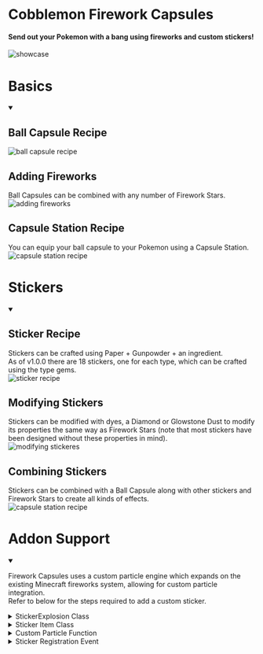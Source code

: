 # Cobblemon Firework Capsules  
#### Send out your Pokemon with a bang using fireworks and custom stickers!  

![showcase](https://i.ibb.co/zWKRKrZT/firework-capsules.webp)  

# Basics
<details open>

<summary></summary>

## Ball Capsule Recipe  
![ball capsule recipe](https://i.imgur.com/Dg5le5v.png)  
## Adding Fireworks  
Ball Capsules can be combined with any number of Firework Stars.  
![adding fireworks](https://i.imgur.com/XgNb8ML.png)  
## Capsule Station Recipe  
You can equip your ball capsule to your Pokemon using a Capsule Station.  
![capsule station recipe](https://i.imgur.com/rX7FBL3.png)  

</details>

# Stickers
<details open>

<summary></summary>

## Sticker Recipe  
Stickers can be crafted using Paper + Gunpowder + an ingredient.  
As of v1.0.0 there are 18 stickers, one for each type, which can be crafted using the type gems.  
![sticker recipe](https://i.imgur.com/iF51p8f.png)  

## Modifying Stickers  
Stickers can be modified with dyes, a Diamond or Glowstone Dust to modify its properties the same way as Firework Stars (note that most stickers have been designed without these properties in mind).  
![modifying stickeres](https://i.imgur.com/1mDI16j.png)  

## Combining Stickers
Stickers can be combined with a Ball Capsule along with other stickers and Firework Stars to create all kinds of effects.  
![capsule station recipe](https://i.imgur.com/SOsV3oh.png)  

</details>

# Addon Support
<details open>

<summary></summary>

Firework Capsules uses a custom particle engine which expands on the existing Minecraft fireworks system, allowing for custom particle integration.  
Refer to below for the steps required to add a custom sticker.

<details>
<summary>StickerExplosion Class</summary>

The StickerExplosion class requires five fields:
```
ResourceLocation id;
IntList colors;
IntList fadeColors;
boolean hasTrail;
boolean hasTwinkle;
```
The id and colors are unmodifiable and must be set when registering.
The other three parameters can optionally be set during initialization and/or by players during gameplay.
</details>

<details>
<summary>Sticker Item Class</summary>

The sticker item must be registered with a corresponding StickerExplosion.
```
new StickerItem(new StickerExplosion(...));
```
</details>

<details>
<summary>Custom Particle Function</summary>

The custom particle function is a consumer that provides parameters which you can use to set up your custom particles.  
The **scale** parameter can be used scale your radius and particle sizes, and is dependent on the size of the Pokemon.  
The **scaleFactor** parameter is determined by the scale parameter and can be used to adjust the number of particles generated based on the Pokemon size.  
```
@FunctionalInterface
public interface CustomParticleFunction {
    void accept(ClientLevel clientLevel, double x, double y, double z, float rot, ParticleEngine particleEngine, StickerExplosion explosion, float scale, double scaleFactor);
}
```
</details>

<details>
<summary>Sticker Registration Event</summary>

Each StickerExplosion must also be registered on the Sticker Registration Event, which is run on the client side.

<details>
<summary>Fabric</summary>

```
public class ExampleClient implements ClientModInitializer {
    @Override
    public void onInitializeClient() {
        StickerRegistryEvent.EVENT.register((event) -> {
            event.register(StickerExplosion, CustomParticleFunction);
        );
    }
}
```

</details>

<details>
<summary>NeoForge</summary>

This event is run on the **MOD** bus.

```

@EventBusSubscriber(value = Dist.CLIENT, modid = Example.MOD_ID, bus = EventBusSubscriber.Bus.MOD)
public static class ClientEvents {
    @SubscribeEvent
    public static void registerStickers(StickerRegistryEvent event) {
        event.register(StickerExplosion, CustomParticleFunction);
    }
}
```

</details>

</details>

</details>